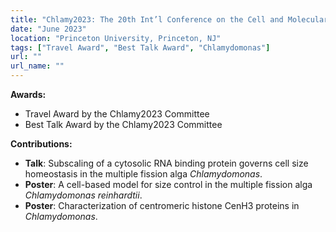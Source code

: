 ```yaml
---
title: "Chlamy2023: The 20th Int’l Conference on the Cell and Molecular Biology of Chlamydomonas"
date: "June 2023"
location: "Princeton University, Princeton, NJ"
tags: ["Travel Award", "Best Talk Award", "Chlamydomonas"]
url: ""
url_name: ""
---
```


**Awards:**
- Travel Award by the Chlamy2023 Committee  
- Best Talk Award by the Chlamy2023 Committee  

**Contributions:**
- **Talk**: Subscaling of a cytosolic RNA binding protein governs cell size homeostasis in the multiple fission alga *Chlamydomonas*.  
- **Poster**: A cell-based model for size control in the multiple fission alga *Chlamydomonas reinhardtii*.  
- **Poster**: Characterization of centromeric histone CenH3 proteins in *Chlamydomonas*.

